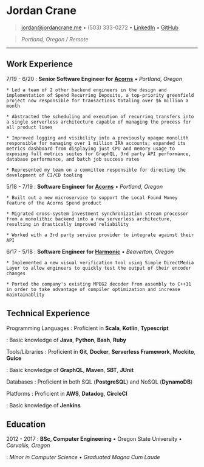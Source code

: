 # Jordan Crane

> <jordan@jordancrane.me> • (503) 333-0272 • [LinkedIn](https://www.linkedin.com/in/jordancrane/) • [GitHub](https://github.com/jordancrane) 

> _Portland, Oregon / Remote_

----

## Work Experience

7/19 - 6/20
:   **Senior Software Engineer for [Acorns](https://www.acorns.com/)** • _Portland, Oregon_

    * Led a team of 2 other backend engineers in the design and implementation of Spend Recurring Deposits, a top-priority greenfield project now responsible for transactions totaling over $6 million a month

    * Abstracted the scheduling and execution of recurring transfers into a single serverless architecture capable of managing the process for all product lines

    * Improved logging and visibility into a previously opaque monolith responsible for managing over 1 million IRA accounts; expanded its metrics dashboard from displaying just CPU and memory usage to exposing full metrics suites for GraphQL, 3rd party API performance, database performance, and batch job success rates

    * Represented my team on a committee responsible for directing the development of CI/CD tooling

5/18 - 7/19
:   **Software Engineer for [Acorns](https://www.acorns.com/)** • _Portland, Oregon_

    * Built out a new microservice to support the Local Found Money feature of the Acorns Spend product

    * Migrated cross-system investment synchronization stream processor from a monolithic backend into a new serverless architecture, resulting in drastically improved reliability

    * Worked with a 3rd party service provider to integrate against their API

6/17 - 5/18
:   **Software Engineer for [Harmonic](https://www.harmonicinc.com/)** • _Beaverton, Oregon_

    * Implemented a new visual verification tool using Simple DirectMedia Layer to allow engineers to quickly test the output of their encoder changes

    * Ported the company's existing MPEG2 decoder from assembly to C++11 in order to take advantage of compiler optimization and increase maintainablity

## Technical Experience

Programming Languages
:   Proficient in **Scala**, **Kotlin**, **Typescript**

:   Basic knowledge of **Java**, **Python**, **Bash**, **Ruby**

Tools/Libraries
:   Proficient in **Git**, **Docker**, **Serverless Framework**, **Mockito**, **Guice**

:   Basic knowledge of **GraphQL**, **Maven**, **SBT**, **JUnit**

Databases
:   Proficient in both SQL (**PostgreSQL**) and NoSQL (**DynamoDB**)

Platforms
:   Proficient in **AWS**, **Datadog**, **CircleCI**

:   Basic knowledge of **Jenkins**

## Education

2012 - 2017
:   **BSc, Computer Engineering** • Oregon State University • _Corvallis, Oregon_

:   _Minor in Computer Science_ • _Graduated Magna Cum Laude_
